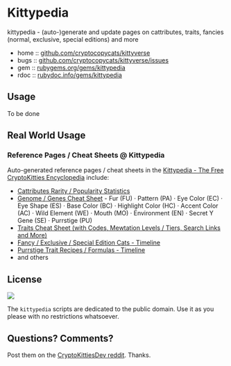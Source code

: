 # Kittypedia

kittypedia - (auto-)generate and update pages on cattributes, traits, fancies (normal, exclusive, special editions) and more

* home  :: [github.com/cryptocopycats/kittyverse](https://github.com/cryptocopycats/kittyverse)
* bugs  :: [github.com/cryptocopycats/kittyverse/issues](https://github.com/cryptocopycats/kittyverse/issues)
* gem   :: [rubygems.org/gems/kittypedia](https://rubygems.org/gems/kittypedia)
* rdoc  :: [rubydoc.info/gems/kittypedia](http://rubydoc.info/gems/kittypedia)


## Usage

To be done







## Real World Usage

### Reference Pages / Cheat Sheets @ Kittypedia

Auto-generated reference pages / cheat sheets
in the [Kittypedia - The Free CryptoKitties Encyclopedia](https://github.com/cryptocopycats/kittypedia) include:

- [Cattributes Rarity / Popularity Statistics](https://github.com/cryptocopycats/kittypedia/blob/master/CATTRIBUTES.md)
- [Genome / Genes Cheat Sheet](https://github.com/cryptocopycats/kittypedia/blob/master/GENES.md) - Fur (FU) ·  Pattern (PA) ·  Eye Color (EC) ·  Eye Shape (ES) ·  Base Color (BC) ·  Highlight Color (HC) ·  Accent Color (AC) ·  Wild Element (WE) ·  Mouth (MO) ·  Environment (EN) ·  Secret Y Gene (SE) ·  Purrstige (PU)
- [Traits Cheat Sheet (with Codes, Mewtation Levels / Tiers, Search Links and More)](https://github.com/cryptocopycats/kittypedia/blob/master/TRAITS.md)
- [Fancy / Exclusive / Special Edition Cats - Timeline](https://github.com/cryptocopycats/kittypedia/blob/master/TIMELINE-FANCIES.md)
- [Purrstige Trait Recipes / Formulas - Timeline](https://github.com/cryptocopycats/kittypedia/blob/master/TIMELINE-PURRSTIGES.md)
- and others






## License

![](https://publicdomainworks.github.io/buttons/zero88x31.png)

The `kittypedia` scripts are dedicated to the public domain.
Use it as you please with no restrictions whatsoever.


## Questions? Comments?

Post them on the [CryptoKittiesDev reddit](https://old.reddit.com/r/CryptoKittiesDev). Thanks.
